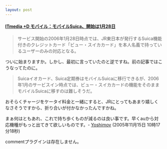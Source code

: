```yaml
---
layout: post
---
```

<h4><a href="http://plusd.itmedia.co.jp/mobile/articles/0511/14/news046.html">ITmedia +D モバイル：モバイルSuica、開始は1月28日</a></h4>
<blockquote><p>サービス開始の2006年1月28日時点では、JR東日本が発行するSuica機能付きのクレジットカード「ビュー・スイカカード」を本人名義で持っているユーザーのみの対応となる。</p>
</blockquote>
<p>ついに始まりますか。しかし、最初に言っていたのと逆ですね。前の記事ではこうなってたのに。<blockquote><p>Suicaイオカード、Suica定期券はモバイルSuicaに移行できるが、2006年1月のサービスイン時点では、ビュー・スイカカードの機能をそのままモバイルSuicaに移すのは難しそうだ。</p>
</blockquote>
おそらくチャージをケータイ料金と一緒にすると、JRにとってもあまり嬉しくなさそうですから、折り合いが付かなかったんですかね。</p>
<p>まぁ何はともあれ、これで持ち歩くものが減るのは良い事です。早くauから対応機種がもっと出てきて欲しいものです。- <a href="/?page=Yoshimov" class="wikipage">Yoshimov</a> (2005年11月15日 10時17分18秒)</p>
<p><span class="error">commentプラグインは存在しません。</span> </p>
